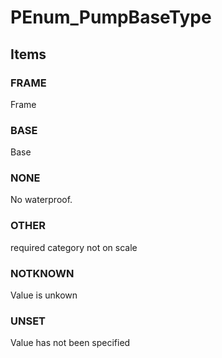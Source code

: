 # PEnum_PumpBaseType
<!-- end of short definition -->

## Items

### FRAME
Frame

### BASE
Base

### NONE
No waterproof.

### OTHER
required category not on scale

### NOTKNOWN
Value is unkown

### UNSET
Value has not been specified
